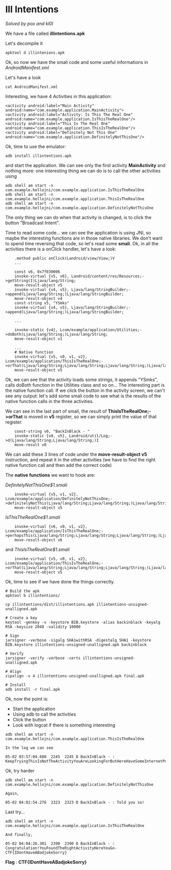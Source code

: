 # Ill Intentions

*Solved by pox and kl0l*

We have a file called **illintentions.apk**

Let's decompile it

```
apktool d illintenions.apk
```

Ok, so now we have the smali code and some useful informations in *AndroidManifest.xml*

Let's have a look

```
cat AndroidManifest.xml
```

Interesting, we have 4 Activities in this application:

```
<activity android:label="Main Activity" android:name="com.example.application.MainActivity">
<activity android:label="Activity: Is This The Real One" android:name="com.example.application.IsThisTheRealOne"/>
<activity android:label="This Is The Real One" android:name="com.example.application.ThisIsTheRealOne"/>
<activity android:label="Definitely Not This One" android:name="com.example.application.DefinitelyNotThisOne"/>
```

Ok, time to use the emulator:

```
adb install illintentions.apk
```

and start the application.
We can see only the first activity **MainActivity** and nothing more: one interesting thing we can do is to call the other activities using 

```
adb shell am start -n com.example.hellojni/com.example.application.IsThisTheRealOne
adb shell am start -n com.example.hellojni/com.example.application.ThisIsTheRealOne
adb shell am start -n com.example.hellojni/com.example.application.DefinitelyNotThisOne
```

The only thing we can do when that activity is changed, is to click the button "Broadcast Intent".

Time to read some code... we can see the application is using JNI, so maybe the interesting functions are in those native libraries. We don't want to spend time reversing that code, so let's read some **smali**. Ok, in all the activities there is a onClick handler, let's have a look:

```
    .method public onClick(Landroid/view/View;)V
    ...

    const v6, 0x7f030006
    invoke-virtual {v5, v6}, Landroid/content/res/Resources;->getString(I)Ljava/lang/String;
    move-result-object v5
    invoke-virtual {v4, v5}, Ljava/lang/StringBuilder;->append(Ljava/lang/String;)Ljava/lang/StringBuilder;
    move-result-object v4
    const-string v5, "YSmks"
    invoke-virtual {v4, v5}, Ljava/lang/StringBuilder;->append(Ljava/lang/String;)Ljava/lang/StringBuilder;

    ... 

    invoke-static {v4}, Lcom/example/application/Utilities;->doBoth(Ljava/lang/String;)Ljava/lang/String;
    move-result-object v1

    ...
    # Native function
    invoke-virtual {v5, v0, v1, v2}, Lcom/example/application/ThisIsTheRealOne;->orThat(Ljava/lang/String;Ljava/lang/String;Ljava/lang/String;)Ljava/lang/String;
    move-result-object v5

```

Ok, we can see that the activity loads some strings, it appends "YSmks", calls doBoth function in the Utilities class and so on... The interesting part is the native function call.
If we click the button in the activity screen, we can't see any output: let's add some smali code to see what is the results of the native function calls in the three activities.

We can see in the last part of smali, the result of **ThisIsTheRealOne;->orThat** is moved in **v5** register, so we can simply print the value of that register.

```
    const-string v0, "BackInBlack - "
    invoke-static {v0, v5}, Landroid/util/Log;->d(Ljava/lang/String;Ljava/lang/String;)I
    move-result v0
```

We can add these 3 lines of code under the **move-result-object v5** instruction, and repeat it in the other activities (we have to find the right native function call and then add the correct code)

The **native functions** we want to hook are:

*DefinitelyNotThisOne$1.smali*
```
    invoke-virtual {v5, v1, v2}, Lcom/example/application/DefinitelyNotThisOne;->definitelyNotThis(Ljava/lang/String;Ljava/lang/String;)Ljava/lang/String;
    move-result-object v5
```

*IsThisTheRealOne$1.smali*
```
    invoke-virtual {v6, v0, v1, v2}, Lcom/example/application/IsThisTheRealOne;->perhapsThis(Ljava/lang/String;Ljava/lang/String;Ljava/lang/String;)Ljava/lang/String;
    move-result-object v6
```

and *ThisIsTheRealOne$1.smali*
```
    invoke-virtual {v5, v0, v1, v2}, Lcom/example/application/ThisIsTheRealOne;->orThat(Ljava/lang/String;Ljava/lang/String;Ljava/lang/String;)Ljava/lang/String;
    move-result-object v5
```
Ok, time to see if we have done the things correctly.

```
# Build the apk
apktool b illintentions/

cp illintentions/dist/illintentions.apk illintentions-unsigned-unalligned.apk

# Create a key
keytool -genkey -v -keystore BIB.keystore -alias backinblack -keyalg RSA -keysize 2048 -validity 10000

# Sign
jarsigner -verbose -sigalg SHA1withRSA -digestalg SHA1 -keystore BIB.keystore illintentions-unsigned-unalligned.apk backinblack

# Verify
jarsigner -verify -verbose -certs illintentions-unsigned-unalligned.apk

# Align
zipalign -v 4 illintentions-unsigned-unalligned.apk final.apk

# Install
adb install -r final.apk
```

Ok, now the point is:

* Start the application
* Using adb to call the activities
* Click the button
* Look with logcat if there is something interesting

```
adb shell am start -n com.example.hellojni/com.example.application.ThisIsTheRealOne

In the log we can see

05-02 03:57:04.680  2245  2245 D BackInBlack - : KeepTryingThisIsNotTheActivityYouAreLookingForButHereHaveSomeInternetPoints!
```

Ok, try harder

```
adb shell am start -n com.example.hellojni/com.example.application.DefinitelyNotThisOne

Again,

05-02 04:02:54.276  2323  2323 D BackInBlack - : Told you so!
```

Last try...

```
adb shell am start -n com.example.hellojni/com.example.application.IsThisTheRealOne

And finally,

05-02 04:04:26.301  2390  2390 D BackInBlack - : Congratulation!YouFoundTheRightActivityHereYouGo-CTF{IDontHaveABadjokeSorry}
```

**Flag** : **CTF{IDontHaveABadjokeSorry}**
